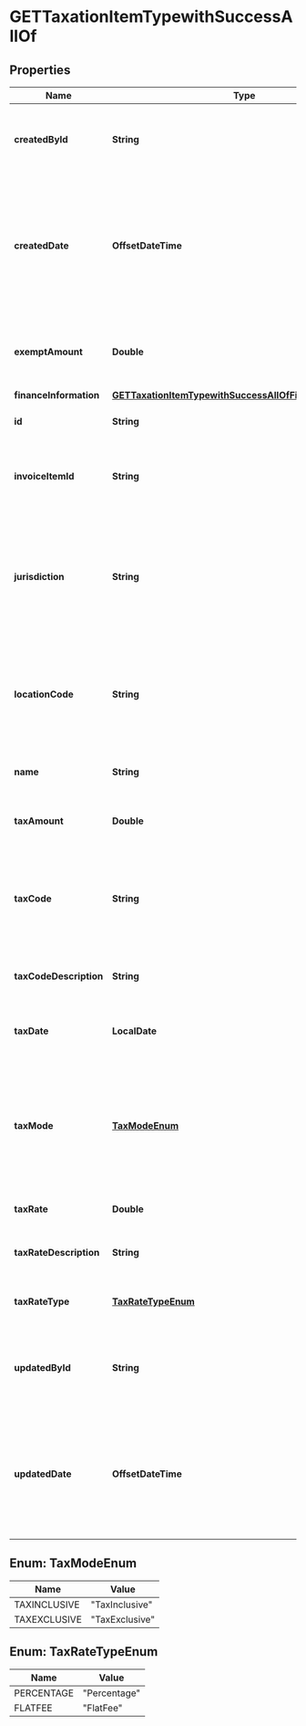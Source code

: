 

# GETTaxationItemTypewithSuccessAllOf


## Properties

| Name | Type | Description | Notes |
|------------ | ------------- | ------------- | -------------|
|**createdById** | **String** | The ID of the Zuora user who created the taxation item.  |  [optional] |
|**createdDate** | **OffsetDateTime** | The date and time when the taxation item was created in the Zuora system, in &#x60;yyyy-mm-dd hh:mm:ss&#x60; format.  |  [optional] |
|**exemptAmount** | **Double** | The calculated tax amount excluded due to the exemption.  |  [optional] |
|**financeInformation** | [**GETTaxationItemTypewithSuccessAllOfFinanceInformation**](GETTaxationItemTypewithSuccessAllOfFinanceInformation.md) |  |  [optional] |
|**id** | **String** | The ID of the taxation item.  |  [optional] |
|**invoiceItemId** | **String** | The ID of the invoice associated with the taxation item.  |  [optional] |
|**jurisdiction** | **String** | The jurisdiction that applies the tax or VAT. This value is typically a state, province, county, or city.  |  [optional] |
|**locationCode** | **String** | The identifier for the location based on the value of the &#x60;taxCode&#x60; field.  |  [optional] |
|**name** | **String** | The name of the taxation item.  |  [optional] |
|**taxAmount** | **Double** | The amount of the tax applied to the invoice.  |  [optional] |
|**taxCode** | **String** | The tax code identifies which tax rules and tax rates to apply to a specific invoice.  |  [optional] |
|**taxCodeDescription** | **String** | The description of the tax code.  |  [optional] |
|**taxDate** | **LocalDate** | The date when the tax is applied to the invoice.  |  [optional] |
|**taxMode** | [**TaxModeEnum**](#TaxModeEnum) | The tax mode of the invoice item, indicating whether the amount of the invoice item includes tax.  |  [optional] |
|**taxRate** | **Double** | The tax rate applied to the invoice.  |  [optional] |
|**taxRateDescription** | **String** | The description of the tax rate.  |  [optional] |
|**taxRateType** | [**TaxRateTypeEnum**](#TaxRateTypeEnum) | The type of the tax rate applied to the invoice.  |  [optional] |
|**updatedById** | **String** | The ID of the Zuora user who last updated the taxation item.  |  [optional] |
|**updatedDate** | **OffsetDateTime** | The date and time when the taxation item was last updated, in &#x60;yyyy-mm-dd hh:mm:ss&#x60; format.  |  [optional] |



## Enum: TaxModeEnum

| Name | Value |
|---- | -----|
| TAXINCLUSIVE | &quot;TaxInclusive&quot; |
| TAXEXCLUSIVE | &quot;TaxExclusive&quot; |



## Enum: TaxRateTypeEnum

| Name | Value |
|---- | -----|
| PERCENTAGE | &quot;Percentage&quot; |
| FLATFEE | &quot;FlatFee&quot; |



